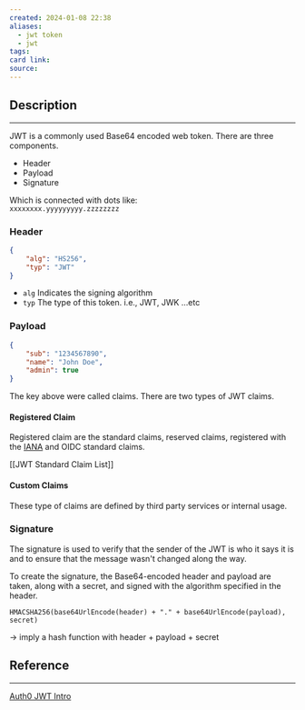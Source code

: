 ```yaml
---
created: 2024-01-08 22:38
aliases:
  - jwt token
  - jwt
tags: 
card link: 
source:
---
```

## Description
---

JWT is a commonly used Base64 encoded web token. There are three components.

- Header
- Payload
- Signature

Which is connected with dots like:  
`xxxxxxxx.yyyyyyyyy.zzzzzzzz`

### Header

```json
{ 
	"alg": "HS256", 
	"typ": "JWT"
}
```

- `alg` Indicates the signing algorithm
- `typ` The type of this token. i.e., JWT, JWK …etc

### Payload

```json
{ 
	"sub": "1234567890",
	"name": "John Doe", 
	"admin": true 
}
```

The key above were called claims. There are two types of JWT claims.

#### Registered Claim

Registered claim are the standard claims, reserved claims, registered with the [IANA](https://www.iana.org/assignments/jwt/jwt.xhtml) and OIDC standard claims.

[[JWT Standard Claim List]]

#### Custom Claims

These type of claims are defined by third party services or internal usage.

### Signature

The signature is used to verify that the sender of the JWT is who it says it is and to ensure that the message wasn't changed along the way.

To create the signature, the Base64-encoded header and payload are taken, along with a secret, and signed with the algorithm specified in the header.

```text
HMACSHA256(base64UrlEncode(header) + "." + base64UrlEncode(payload), secret)
```

-> imply a hash function with header + payload + secret

## Reference
---

[Auth0 JWT Intro](https://auth0.com/docs/secure/tokens/json-web-tokens/json-web-token-structure)
